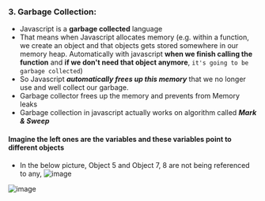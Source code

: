 ### 3. Garbage Collection:

- Javascript is a **garbage collected** language
- That means when Javascript allocates memory
  (e.g. within a function, we create an object and that objects gets stored somewhere in our memory heap. Automatically with javascript **when we finish calling the function** and **if we don't need that object anymore**, `it's going to be garbage collected`)
- So Javascript **_automatically frees up this memory_** that we no longer use and well collect our garbage.
- Garbage collector frees up the memory and prevents from Memory leaks
- Garbage collection in javascript actually works on algorithm called **_Mark & Sweep_**

#### Imagine the left ones are the variables and these variables point to different objects

- In the below picture, Object 5 and Object 7, 8 are not being referenced to any,
  ![image](https://github.com/saiteja-gatadi1996/interview_prep/assets/42731246/382bb65d-7c47-454e-9a23-8a922c86af46)

![image](https://github.com/saiteja-gatadi1996/interview_prep/assets/42731246/d5b0b905-da9a-4575-9414-222854880e58)
